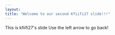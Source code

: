 ```yaml
---
layout:
title: "Welcome to our second Kfiifi27 slide!!!"
---
```

This is kfiifi27's slide
Use the left arrow to go back!
